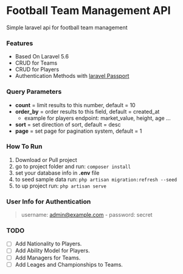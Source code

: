 # Football Team Management API
Simple laravel api for football team management

### Features

- Based On Laravel 5.6 
- CRUD for Teams
- CRUD for Players
- Authentication Methods with [laravel Passport](https://laravel.com/docs/5.6/passport)

### Query Parameters

- **count** = limit results to this number, default = 10
- **order_by** = order results to this field, default = created_at
  - example for players endpoint: market_value, height, age ...
- **sort** = set direction of sort, default = desc
- **page** = set page for pagination system, default = 1


### How To Run

1. Download or Pull project
2. go to project folder and run: ``` composer install ```
3. set your database info in **.env** file
4. to seed sample data run: ``` php artisan migration:refresh --seed ```
5. to up project run: ``` php artisan serve ```

### User Info for Authentication

> username: admin@example.com - password: secret

### TODO

- [ ] Add Nationality to Players.
- [ ] Add Ability Model for Players.
- [ ] Add Managers for Teams.
- [ ] Add Leages and Championships to Teams.